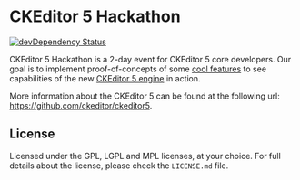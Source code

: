 CKEditor 5 Hackathon
========================================

[![devDependency Status](https://david-dm.org/ckeditor/ckeditor5-hackathon/dev-status.svg)](https://david-dm.org/ckeditor/ckeditor5-hackathon#info=devDependencies)

CKEditor 5 Hackathon is a 2-day event for CKEditor 5 core developers. Our goal is to implement  proof-of-concepts of some [cool features](https://github.com/ckeditor/ckeditor5-hackathon/issues) to see capabilities of the new [CKEditor 5 engine](https://github.com/ckeditor/ckeditor5-hackathon) in action.

More information about the CKEditor 5 can be found at the following url: <https://github.com/ckeditor/ckeditor5>.

## License

Licensed under the GPL, LGPL and MPL licenses, at your choice. For full details about the license, please check the `LICENSE.md` file.
